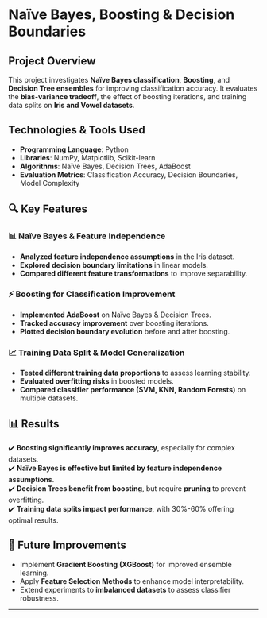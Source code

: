 #  Naïve Bayes, Boosting & Decision Boundaries

##  Project Overview
This project investigates **Naïve Bayes classification**, **Boosting**, and **Decision Tree ensembles** for improving classification accuracy. It evaluates the **bias-variance tradeoff**, the effect of boosting iterations, and training data splits on **Iris and Vowel datasets**.

##  Technologies & Tools Used
- **Programming Language**: Python
- **Libraries**: NumPy, Matplotlib, Scikit-learn
- **Algorithms**: Naïve Bayes, Decision Trees, AdaBoost
- **Evaluation Metrics**: Classification Accuracy, Decision Boundaries, Model Complexity

## 🔍 Key Features
### **📊 Naïve Bayes & Feature Independence**
- **Analyzed feature independence assumptions** in the Iris dataset.
- **Explored decision boundary limitations** in linear models.
- **Compared different feature transformations** to improve separability.

### **⚡ Boosting for Classification Improvement**
- **Implemented AdaBoost** on Naïve Bayes & Decision Trees.
- **Tracked accuracy improvement** over boosting iterations.
- **Plotted decision boundary evolution** before and after boosting.

### **📈 Training Data Split & Model Generalization**
- **Tested different training data proportions** to assess learning stability.
- **Evaluated overfitting risks** in boosted models.
- **Compared classifier performance (SVM, KNN, Random Forests)** on multiple datasets.

## 📊 Results
✔️ **Boosting significantly improves accuracy**, especially for complex datasets.  
✔️ **Naïve Bayes is effective but limited by feature independence assumptions**.  
✔️ **Decision Trees benefit from boosting**, but require **pruning** to prevent overfitting.  
✔️ **Training data splits impact performance**, with 30%-60% offering optimal results.  

## 🔄 Future Improvements
- Implement **Gradient Boosting (XGBoost)** for improved ensemble learning.
- Apply **Feature Selection Methods** to enhance model interpretability.
- Extend experiments to **imbalanced datasets** to assess classifier robustness.

---
